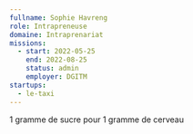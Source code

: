 ```yaml
---
fullname: Sophie Havreng
role: Intrapreneuse 
domaine: Intraprenariat
missions:
  - start: 2022-05-25
    end: 2022-08-25
    status: admin
    employer: DGITM
startups:
  - le-taxi
---
```


1 gramme de sucre pour 1 gramme de cerveau
